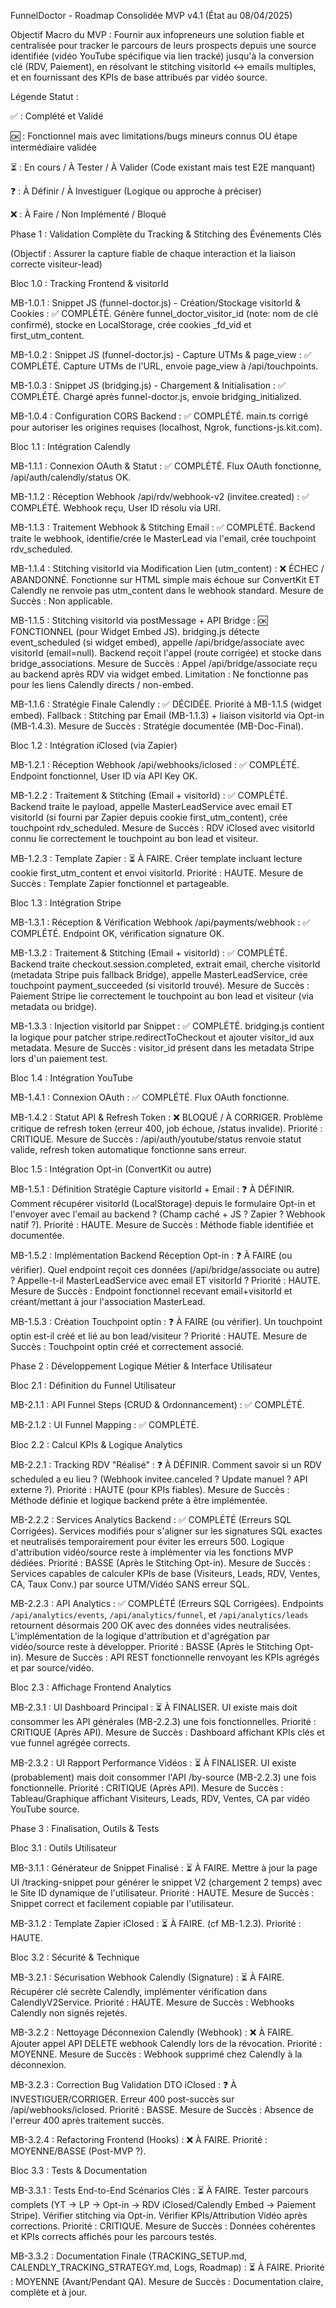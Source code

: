 FunnelDoctor - Roadmap Consolidée MVP v4.1 (État au 08/04/2025)

Objectif Macro du MVP : Fournir aux infopreneurs une solution fiable et centralisée pour tracker le parcours de leurs prospects depuis une source identifiée (vidéo YouTube spécifique via lien tracké) jusqu'à la conversion clé (RDV, Paiement), en résolvant le stitching visitorId <-> emails multiples, et en fournissant des KPIs de base attribués par vidéo source.

Légende Statut :

✅ : Complété et Validé

🆗 : Fonctionnel mais avec limitations/bugs mineurs connus OU étape intermédiaire validée

⏳ : En cours / À Tester / À Valider (Code existant mais test E2E manquant)

❓ : À Définir / À Investiguer (Logique ou approche à préciser)

❌ : À Faire / Non Implémenté / Bloqué

Phase 1 : Validation Complète du Tracking & Stitching des Événements Clés

(Objectif : Assurer la capture fiable de chaque interaction et la liaison correcte visiteur-lead)

Bloc 1.0 : Tracking Frontend & visitorId

MB-1.0.1 : Snippet JS (funnel-doctor.js) - Création/Stockage visitorId & Cookies : ✅ COMPLÉTÉ. Génère funnel_doctor_visitor_id (note: nom de clé confirmé), stocke en LocalStorage, crée cookies _fd_vid et first_utm_content.

MB-1.0.2 : Snippet JS (funnel-doctor.js) - Capture UTMs & page_view : ✅ COMPLÉTÉ. Capture UTMs de l'URL, envoie page_view à /api/touchpoints.

MB-1.0.3 : Snippet JS (bridging.js) - Chargement & Initialisation : ✅ COMPLÉTÉ. Chargé après funnel-doctor.js, envoie bridging_initialized.

MB-1.0.4 : Configuration CORS Backend : ✅ COMPLÉTÉ. main.ts corrigé pour autoriser les origines requises (localhost, Ngrok, functions-js.kit.com).

Bloc 1.1 : Intégration Calendly

MB-1.1.1 : Connexion OAuth & Statut : ✅ COMPLÉTÉ. Flux OAuth fonctionne, /api/auth/calendly/status OK.

MB-1.1.2 : Réception Webhook /api/rdv/webhook-v2 (invitee.created) : ✅ COMPLÉTÉ. Webhook reçu, User ID résolu via URI.

MB-1.1.3 : Traitement Webhook & Stitching Email : ✅ COMPLÉTÉ. Backend traite le webhook, identifie/crée le MasterLead via l'email, crée touchpoint rdv_scheduled.

MB-1.1.4 : Stitching visitorId via Modification Lien (utm_content) : ❌ ÉCHEC / ABANDONNÉ. Fonctionne sur HTML simple mais échoue sur ConvertKit ET Calendly ne renvoie pas utm_content dans le webhook standard. Mesure de Succès : Non applicable.

MB-1.1.5 : Stitching visitorId via postMessage + API Bridge : 🆗 FONCTIONNEL (pour Widget Embed JS). bridging.js détecte event_scheduled (si widget embed), appelle /api/bridge/associate avec visitorId (email=null). Backend reçoit l'appel (route corrigée) et stocke dans bridge_associations. Mesure de Succès : Appel /api/bridge/associate reçu au backend après RDV via widget embed. Limitation : Ne fonctionne pas pour les liens Calendly directs / non-embed.

MB-1.1.6 : Stratégie Finale Calendly : ✅ DÉCIDÉE. Priorité à MB-1.1.5 (widget embed). Fallback : Stitching par Email (MB-1.1.3) + liaison visitorId via Opt-in (MB-1.4.3). Mesure de Succès : Stratégie documentée (MB-Doc-Final).

Bloc 1.2 : Intégration iClosed (via Zapier)

MB-1.2.1 : Réception Webhook /api/webhooks/iclosed : ✅ COMPLÉTÉ. Endpoint fonctionnel, User ID via API Key OK.

MB-1.2.2 : Traitement & Stitching (Email + visitorId) : ✅ COMPLÉTÉ. Backend traite le payload, appelle MasterLeadService avec email ET visitorId (si fourni par Zapier depuis cookie first_utm_content), crée touchpoint rdv_scheduled. Mesure de Succès : RDV iClosed avec visitorId connu lie correctement le touchpoint au bon lead et visiteur.

MB-1.2.3 : Template Zapier : ⏳ À FAIRE. Créer template incluant lecture cookie first_utm_content et envoi visitorId. Priorité : HAUTE. Mesure de Succès : Template Zapier fonctionnel et partageable.

Bloc 1.3 : Intégration Stripe

MB-1.3.1 : Réception & Vérification Webhook /api/payments/webhook : ✅ COMPLÉTÉ. Endpoint OK, vérification signature OK.

MB-1.3.2 : Traitement & Stitching (Email + visitorId) : ✅ COMPLÉTÉ. Backend traite checkout.session.completed, extrait email, cherche visitorId (metadata Stripe puis fallback Bridge), appelle MasterLeadService, crée touchpoint payment_succeeded (si visitorId trouvé). Mesure de Succès : Paiement Stripe lie correctement le touchpoint au bon lead et visiteur (via metadata ou bridge).

MB-1.3.3 : Injection visitorId par Snippet : ✅ COMPLÉTÉ. bridging.js contient la logique pour patcher stripe.redirectToCheckout et ajouter visitor_id aux metadata. Mesure de Succès : visitor_id présent dans les metadata Stripe lors d'un paiement test.

Bloc 1.4 : Intégration YouTube

MB-1.4.1 : Connexion OAuth : ✅ COMPLÉTÉ. Flux OAuth fonctionne.

MB-1.4.2 : Statut API & Refresh Token : ❌ BLOQUÉ / À CORRIGER. Problème critique de refresh token (erreur 400, job échoue, /status invalide). Priorité : CRITIQUE. Mesure de Succès : /api/auth/youtube/status renvoie statut valide, refresh token automatique fonctionne sans erreur.

Bloc 1.5 : Intégration Opt-in (ConvertKit ou autre)

MB-1.5.1 : Définition Stratégie Capture visitorId + Email : ❓ À DÉFINIR. Comment récupérer visitorId (LocalStorage) depuis le formulaire Opt-in et l'envoyer avec l'email au backend ? (Champ caché + JS ? Zapier ? Webhook natif ?). Priorité : HAUTE. Mesure de Succès : Méthode fiable identifiée et documentée.

MB-1.5.2 : Implémentation Backend Réception Opt-in : ❓ À FAIRE (ou vérifier). Quel endpoint reçoit ces données (/api/bridge/associate ou autre) ? Appelle-t-il MasterLeadService avec email ET visitorId ? Priorité : HAUTE. Mesure de Succès : Endpoint fonctionnel recevant email+visitorId et créant/mettant à jour l'association MasterLead.

MB-1.5.3 : Création Touchpoint optin : ❓ À FAIRE (ou vérifier). Un touchpoint optin est-il créé et lié au bon lead/visiteur ? Priorité : HAUTE. Mesure de Succès : Touchpoint optin créé et correctement associé.

Phase 2 : Développement Logique Métier & Interface Utilisateur

Bloc 2.1 : Définition du Funnel Utilisateur

MB-2.1.1 : API Funnel Steps (CRUD & Ordonnancement) : ✅ COMPLÉTÉ.

MB-2.1.2 : UI Funnel Mapping : ✅ COMPLÉTÉ.

Bloc 2.2 : Calcul KPIs & Logique Analytics

MB-2.2.1 : Tracking RDV "Réalisé" : ❓ À DÉFINIR. Comment savoir si un RDV scheduled a eu lieu ? (Webhook invitee.canceled ? Update manuel ? API externe ?). Priorité : HAUTE (pour KPIs fiables). Mesure de Succès : Méthode définie et logique backend prête à être implémentée.

MB-2.2.2 : Services Analytics Backend : ✅ COMPLÉTÉ (Erreurs SQL Corrigées). Services modifiés pour s'aligner sur les signatures SQL exactes et neutralisés temporairement pour éviter les erreurs 500. Logique d'attribution vidéo/source reste à implémenter via les fonctions MVP dédiées. Priorité : BASSE (Après le Stitching Opt-in). Mesure de Succès : Services capables de calculer KPIs de base (Visiteurs, Leads, RDV, Ventes, CA, Taux Conv.) par source UTM/Vidéo SANS erreur SQL.

MB-2.2.3 : API Analytics : ✅ COMPLÉTÉ (Erreurs SQL Corrigées). Endpoints `/api/analytics/events`, `/api/analytics/funnel`, et `/api/analytics/leads` retournent désormais 200 OK avec des données vides neutralisées. L'implémentation de la logique d'attribution et d'agrégation par vidéo/source reste à développer. Priorité : BASSE (Après le Stitching Opt-in). Mesure de Succès : API REST fonctionnelle renvoyant les KPIs agrégés et par source/vidéo.

Bloc 2.3 : Affichage Frontend Analytics

MB-2.3.1 : UI Dashboard Principal : ⏳ À FINALISER. UI existe mais doit consommer les API générales (MB-2.2.3) une fois fonctionnelles. Priorité : CRITIQUE (Après API). Mesure de Succès : Dashboard affichant KPIs clés et vue funnel agrégée corrects.

MB-2.3.2 : UI Rapport Performance Vidéos : ⏳ À FINALISER. UI existe (probablement) mais doit consommer l'API /by-source (MB-2.2.3) une fois fonctionnelle. Priorité : CRITIQUE (Après API). Mesure de Succès : Tableau/Graphique affichant Visiteurs, Leads, RDV, Ventes, CA par vidéo YouTube source.

Phase 3 : Finalisation, Outils & Tests

Bloc 3.1 : Outils Utilisateur

MB-3.1.1 : Générateur de Snippet Finalisé : ⏳ À FAIRE. Mettre à jour la page UI /tracking-snippet pour générer le snippet V2 (chargement 2 temps) avec le Site ID dynamique de l'utilisateur. Priorité : HAUTE. Mesure de Succès : Snippet correct et facilement copiable par l'utilisateur.

MB-3.1.2 : Template Zapier iClosed : ⏳ À FAIRE. (cf MB-1.2.3). Priorité : HAUTE.

Bloc 3.2 : Sécurité & Technique

MB-3.2.1 : Sécurisation Webhook Calendly (Signature) : ⏳ À FAIRE. Récupérer clé secrète Calendly, implémenter vérification dans CalendlyV2Service. Priorité : HAUTE. Mesure de Succès : Webhooks Calendly non signés rejetés.

MB-3.2.2 : Nettoyage Déconnexion Calendly (Webhook) : ❌ À FAIRE. Ajouter appel API DELETE webhook Calendly lors de la révocation. Priorité : MOYENNE. Mesure de Succès : Webhook supprimé chez Calendly à la déconnexion.

MB-3.2.3 : Correction Bug Validation DTO iClosed : ❓ À INVESTIGUER/CORRIGER. Erreur 400 post-succès sur /api/webhooks/iclosed. Priorité : BASSE. Mesure de Succès : Absence de l'erreur 400 après traitement succès.

MB-3.2.4 : Refactoring Frontend (Hooks) : ❌ À FAIRE. Priorité : MOYENNE/BASSE (Post-MVP ?).

Bloc 3.3 : Tests & Documentation

MB-3.3.1 : Tests End-to-End Scénarios Clés : ⏳ À FAIRE. Tester parcours complets (YT -> LP -> Opt-in -> RDV iClosed/Calendly Embed -> Paiement Stripe). Vérifier stitching via Opt-in. Vérifier KPIs/Attribution Vidéo après corrections. Priorité : CRITIQUE. Mesure de Succès : Données cohérentes et KPIs corrects affichés pour les parcours testés.

MB-3.3.2 : Documentation Finale (TRACKING_SETUP.md, CALENDLY_TRACKING_STRATEGY.md, Logs, Roadmap) : ⏳ À FAIRE. Priorité : MOYENNE (Avant/Pendant QA). Mesure de Succès : Documentation claire, complète et à jour.